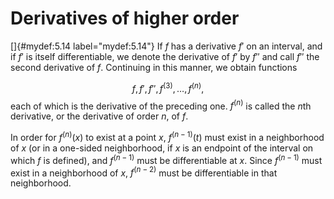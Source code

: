 # Derivatives of higher order

<!-- ::: mydef -->
[]{#mydef:5.14 label="mydef:5.14"} If $f$ has a derivative $f'$ on an
interval, and if $f'$ is itself differentiable, we denote the derivative
of $f'$ by $f''$ and call $f''$ the second derivative of $f$. Continuing
in this manner, we obtain functions

$$
f,f',f'', f^{(3)}, \dots ,f^{(n)},
$$
 each of which is the derivative
of the preceding one. $f^{(n)}$ is called the $n$th derivative, or the
derivative of order $n$, of $f$.

In order for $f^{(n)}(x)$ to exist at a point $x$, $f^{(n-1)}(t)$ must
exist in a neighborhood of $x$ (or in a one-sided neighborhood, if $x$
is an endpoint of the interval on which $f$ is defined), and $f^{(n-1)}$
must be differentiable at $x$. Since $f^{(n-1)}$ must exist in a
neighborhood of $x$, $f^{(n-2)}$ must be differentiable in that
neighborhood.
<!-- ::: -->
